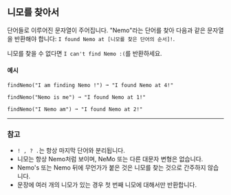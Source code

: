 ## 니모를 찾아서

단어들로 이루어진 문자열이 주어집니다. "Nemo"라는 단어를 찾아 다음과 같은 문자열을 반환해야 합니다: `I found Nemo at [니모를 찾은 단어의 순서]!`.

니모를 찾을 수 없다면 `I can't find Nemo :(`를 반환하세요.

#### 예시

```text
findNemo("I am finding Nemo !") ➞ "I found Nemo at 4!"

findNemo("Nemo is me") ➞ "I found Nemo at 1!"

findNemo("I Nemo am") ➞ "I found Nemo at 2!"
```

---

### 참고

- `! , ? .`는 항상 마지막 단어와 분리됩니다.
- 니모는 항상 Nemo처럼 보이며, NeMo 또는 다른 대문자 변형은 없습니다.
- Nemo's 또는 Nemo 뒤에 무언가가 붙은 것은 니모를 찾는 것으로 간주하지 않습니다.
- 문장에 여러 개의 니모가 있는 경우 첫 번째 니모에 대해서만 반환합니다.
